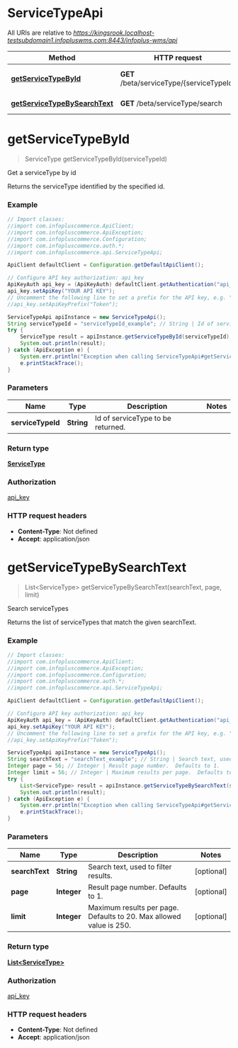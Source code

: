 # ServiceTypeApi

All URIs are relative to *https://kingsrook.localhost-testsubdomain1.infopluswms.com:8443/infoplus-wms/api*

Method | HTTP request | Description
------------- | ------------- | -------------
[**getServiceTypeById**](ServiceTypeApi.md#getServiceTypeById) | **GET** /beta/serviceType/{serviceTypeId} | Get a serviceType by id
[**getServiceTypeBySearchText**](ServiceTypeApi.md#getServiceTypeBySearchText) | **GET** /beta/serviceType/search | Search serviceTypes


<a name="getServiceTypeById"></a>
# **getServiceTypeById**
> ServiceType getServiceTypeById(serviceTypeId)

Get a serviceType by id

Returns the serviceType identified by the specified id.

### Example
```java
// Import classes:
//import com.infopluscommerce.ApiClient;
//import com.infopluscommerce.ApiException;
//import com.infopluscommerce.Configuration;
//import com.infopluscommerce.auth.*;
//import com.infopluscommerce.api.ServiceTypeApi;

ApiClient defaultClient = Configuration.getDefaultApiClient();

// Configure API key authorization: api_key
ApiKeyAuth api_key = (ApiKeyAuth) defaultClient.getAuthentication("api_key");
api_key.setApiKey("YOUR API KEY");
// Uncomment the following line to set a prefix for the API key, e.g. "Token" (defaults to null)
//api_key.setApiKeyPrefix("Token");

ServiceTypeApi apiInstance = new ServiceTypeApi();
String serviceTypeId = "serviceTypeId_example"; // String | Id of serviceType to be returned.
try {
    ServiceType result = apiInstance.getServiceTypeById(serviceTypeId);
    System.out.println(result);
} catch (ApiException e) {
    System.err.println("Exception when calling ServiceTypeApi#getServiceTypeById");
    e.printStackTrace();
}
```

### Parameters

Name | Type | Description  | Notes
------------- | ------------- | ------------- | -------------
 **serviceTypeId** | **String**| Id of serviceType to be returned. |

### Return type

[**ServiceType**](ServiceType.md)

### Authorization

[api_key](../README.md#api_key)

### HTTP request headers

 - **Content-Type**: Not defined
 - **Accept**: application/json

<a name="getServiceTypeBySearchText"></a>
# **getServiceTypeBySearchText**
> List&lt;ServiceType&gt; getServiceTypeBySearchText(searchText, page, limit)

Search serviceTypes

Returns the list of serviceTypes that match the given searchText.

### Example
```java
// Import classes:
//import com.infopluscommerce.ApiClient;
//import com.infopluscommerce.ApiException;
//import com.infopluscommerce.Configuration;
//import com.infopluscommerce.auth.*;
//import com.infopluscommerce.api.ServiceTypeApi;

ApiClient defaultClient = Configuration.getDefaultApiClient();

// Configure API key authorization: api_key
ApiKeyAuth api_key = (ApiKeyAuth) defaultClient.getAuthentication("api_key");
api_key.setApiKey("YOUR API KEY");
// Uncomment the following line to set a prefix for the API key, e.g. "Token" (defaults to null)
//api_key.setApiKeyPrefix("Token");

ServiceTypeApi apiInstance = new ServiceTypeApi();
String searchText = "searchText_example"; // String | Search text, used to filter results.
Integer page = 56; // Integer | Result page number.  Defaults to 1.
Integer limit = 56; // Integer | Maximum results per page.  Defaults to 20.  Max allowed value is 250.
try {
    List<ServiceType> result = apiInstance.getServiceTypeBySearchText(searchText, page, limit);
    System.out.println(result);
} catch (ApiException e) {
    System.err.println("Exception when calling ServiceTypeApi#getServiceTypeBySearchText");
    e.printStackTrace();
}
```

### Parameters

Name | Type | Description  | Notes
------------- | ------------- | ------------- | -------------
 **searchText** | **String**| Search text, used to filter results. | [optional]
 **page** | **Integer**| Result page number.  Defaults to 1. | [optional]
 **limit** | **Integer**| Maximum results per page.  Defaults to 20.  Max allowed value is 250. | [optional]

### Return type

[**List&lt;ServiceType&gt;**](ServiceType.md)

### Authorization

[api_key](../README.md#api_key)

### HTTP request headers

 - **Content-Type**: Not defined
 - **Accept**: application/json

